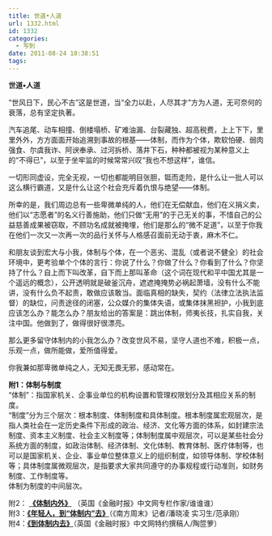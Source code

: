 ```yaml
---
title: 世道•人道
url: 1332.html
id: 1332
categories:
  - 写到
date: 2011-08-24 10:38:51
tags:
---
```


**世道•人道**

  
“世风日下，民心不古”这是世道，当“全力以赴，人尽其才”方为人道，无可奈何的衰落，总有坚定执著。  
  
汽车追尾、动车相撞、倒楼塌桥、矿难油漏、台裂藏独、超高税费，上上下下，里里外外，方方面面开始追溯到事故的根基——体制，而作为个体，欺软怕硬、弱肉强食、尔虞我诈、阿谀奉承、过河拆桥、落井下石，种种都被视为某种意义上的“不得已”，以至于坐牢监的时候常常兴叹“我也不想这样”，谁信。  
  
一切形同虚设，完全无视，一切也都能明目张胆，铤而走险，是什么让一批人可以这么横行霸道，又是什么让这个社会充斥着仇恨与绝望——体制。  
  
所幸的是，我们周边总有一些卑微单纯的人，他们在无偿献血，他们在义捐义卖，他们以“志愿者”的名义行善施助，他们只做“无用”的于己无关的事，不惜自己的公益慈善成果被窃取，不顾功名成就被掩埋，他们是那么的“微不足道”，以至于你我在他们一次又一次再一次的品行关怀与人格感召面前无动于衷，麻木不仁。  
  
和朋友谈到宏大与小我，体制与个体，在一个恶劣、混乱（或者说不健全）的社会环境中，更考验单个个体的言行：你说了什么？你做了什么？你看到了什么？你坚持了什么？自上而下叫改革，自下而上那叫革命（这个词在现代和平中国尤其是一个遥远的概念），公开透明就是破釜沉舟，遮遮掩掩势必祸起萧墙，没有什么不能讲，没有什么负不起责，敢做应该敢当。面临真相的缺失，契约（法律立法执法监督）的缺位，问责途径的闭塞，公众媒介的集体失语，或集体抹黑袒护，小我到底应该怎么办？能怎么办？朋友给出的答案是：跳出体制，师夷长技，扎实自我，关注中国。他做到了，做得很好很漂亮。  
  
那么更多留守体制内的小我怎么办？改变世风不易，坚守人道也不难，积极一点，乐观一点，做所能做，爱所值得爱。  
  
你我兼如那卑微单纯之人，无知无畏无邪，感动常在。  
  
  
**附1：体制与制度**  
“体制”：指国家机关、企事业单位的机构设置和管理权限划分及其相应关系的制度。  
“制度”分为三个层次：根本制度、体制制度和具体制度。根本制度属宏观层次，是指人类社会在一定历史条件下形成的政治、经济、文化等方面的体系，如封建宗法制度、资本主义制度、社会主义制度等；体制制度属中观层次，可以是某些社会分系统方面的制度，如政治体制、经济体制、文化体制、教育体制、医疗体制等，也可以是国家机关、企业、事业单位整体意义上的组织制度，如领导体制、学校体制等；具体制度属微观层次，是指要求大家共同遵守的办事规程或行动准则，如财务制度、工作制度等。  
体制为制度的中间层次。  
  
附2： **[《体制内外》](http://www.ftchinese.com/story/001032676)** （英国《金融时报》中文网专栏作家/谁谁谁）  
附3：**[《年轻人，到“体制内”去》](http://www.infzm.com/content/55585)**（《南方周末》记者/潘晓凌 实习生/范承刚）  
附4：**[《到体制内去》](http://www.ftchinese.com/story/001036756)**（英国《金融时报》中文网特约撰稿人/陶笸箩）
